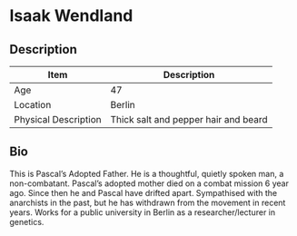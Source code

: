 # Isaak Wendland

## Description

Item | Description
---- | -----------
Age | 47
Location | Berlin
Physical Description | Thick salt and pepper hair and beard

## Bio
This is Pascal’s Adopted Father.  He is a thoughtful, quietly spoken man, a non-combatant.  Pascal’s adopted mother died on a combat mission 6 year ago. Since then he and Pascal have drifted apart.  Sympathised with the anarchists in the past, but he has withdrawn from the movement in recent years.  Works for a public university in Berlin as a researcher/lecturer in genetics.
